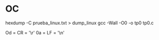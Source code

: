 # OC

hexdump -C prueba_linux.txt > dump_linux
gcc -Wall -O0 -o tp0 tp0.c

Od = CR = '\r'
0a = LF = '\n'
